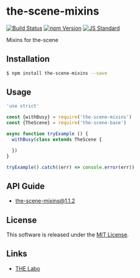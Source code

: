 the-scene-mixins
==========

<!---
This file is generated by ape-tmpl. Do not update manually.
--->

<!-- Badge Start -->
<a name="badges"></a>

[![Build Status][bd_travis_shield_url]][bd_travis_url]
[![npm Version][bd_npm_shield_url]][bd_npm_url]
[![JS Standard][bd_standard_shield_url]][bd_standard_url]

[bd_repo_url]: https://github.com/the-labo/the-scene-mixins
[bd_travis_url]: http://travis-ci.org/the-labo/the-scene-mixins
[bd_travis_shield_url]: http://img.shields.io/travis/the-labo/the-scene-mixins.svg?style=flat
[bd_travis_com_url]: http://travis-ci.com/the-labo/the-scene-mixins
[bd_travis_com_shield_url]: https://api.travis-ci.com/the-labo/the-scene-mixins.svg?token=
[bd_license_url]: https://github.com/the-labo/the-scene-mixins/blob/master/LICENSE
[bd_codeclimate_url]: http://codeclimate.com/github/the-labo/the-scene-mixins
[bd_codeclimate_shield_url]: http://img.shields.io/codeclimate/github/the-labo/the-scene-mixins.svg?style=flat
[bd_codeclimate_coverage_shield_url]: http://img.shields.io/codeclimate/coverage/github/the-labo/the-scene-mixins.svg?style=flat
[bd_gemnasium_url]: https://gemnasium.com/the-labo/the-scene-mixins
[bd_gemnasium_shield_url]: https://gemnasium.com/the-labo/the-scene-mixins.svg
[bd_npm_url]: http://www.npmjs.org/package/the-scene-mixins
[bd_npm_shield_url]: http://img.shields.io/npm/v/the-scene-mixins.svg?style=flat
[bd_standard_url]: http://standardjs.com/
[bd_standard_shield_url]: https://img.shields.io/badge/code%20style-standard-brightgreen.svg

<!-- Badge End -->


<!-- Description Start -->
<a name="description"></a>

Mixins for the-scene

<!-- Description End -->


<!-- Overview Start -->
<a name="overview"></a>



<!-- Overview End -->


<!-- Sections Start -->
<a name="sections"></a>

<!-- Section from "doc/guides/01.Installation.md.hbs" Start -->

<a name="section-doc-guides-01-installation-md"></a>

Installation
-----

```bash
$ npm install the-scene-mixins --save
```


<!-- Section from "doc/guides/01.Installation.md.hbs" End -->

<!-- Section from "doc/guides/02.Usage.md.hbs" Start -->

<a name="section-doc-guides-02-usage-md"></a>

Usage
---------

```javascript
'use strict'

const {withBusy} = require('the-scene-mixins')
const {TheScene} = require('the-scene-base')

async function tryExample () {
  withBusy(class extends TheScene {

  })
}

tryExample().catch((err) => console.error(err))

```


<!-- Section from "doc/guides/02.Usage.md.hbs" End -->

<!-- Section from "doc/guides/10.API Guide.md.hbs" Start -->

<a name="section-doc-guides-10-a-p-i-guide-md"></a>

API Guide
-----

+ [the-scene-mixins@1.1.2](./doc/api/api.md)


<!-- Section from "doc/guides/10.API Guide.md.hbs" End -->


<!-- Sections Start -->


<!-- LICENSE Start -->
<a name="license"></a>

License
-------
This software is released under the [MIT License](https://github.com/the-labo/the-scene-mixins/blob/master/LICENSE).

<!-- LICENSE End -->


<!-- Links Start -->
<a name="links"></a>

Links
------

+ [THE Labo][t_h_e_labo_url]

[t_h_e_labo_url]: https://github.com/the-labo

<!-- Links End -->
